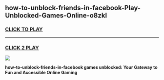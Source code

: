 
## how-to-unblock-friends-in-facebook-Play-Unblocked-Games-Online-o8zkl
<h3>
<a href="https://premium76.site?title=how-to-unblock-friends-in-facebook&ref=25A">CLICK TO PLAY</a></h3>
<hr>

<h3>
<a href="https://premium76.site?title=how-to-unblock-friends-in-facebook&ref=25A">CLICK 2 PLAY</a>
  
</h3>

<a href="https://premium76.site?title=how-to-unblock-friends-in-facebook&ref=25A"><img src="https://clearcache.store/games.png"></a>


**how-to-unblock-friends-in-facebook games unblocked: Your Gateway to Fun and Accessible Online Gaming**
